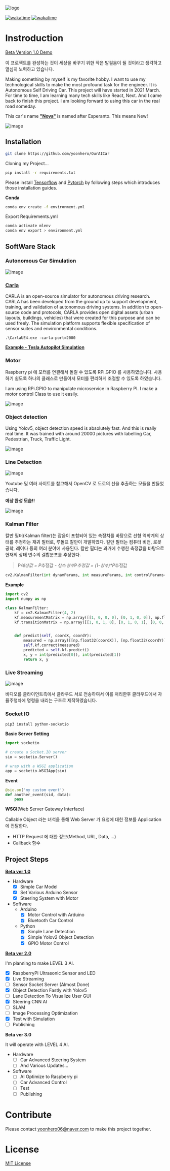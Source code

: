![logo](https://capsule-render.vercel.app/api?type=waving&color=e5383b&height=300&section=header&text=Nova&fontAlignY=40&fontSize=90&fontColor=d3d3d3&animation=fadeIn&desc=AutonomouseCar&descSize=30&descAlignY=60)

[![wakatime](https://wakatime.com/badge/user/5f9867f2-894f-4b38-acf8-ebc89cb7f4e6/project/2fbb121c-40e4-4d78-8151-7bb4af59ba32.svg)](https://wakatime.com/badge/user/5f9867f2-894f-4b38-acf8-ebc89cb7f4e6/project/2fbb121c-40e4-4d78-8151-7bb4af59ba32)
[![wakatime](https://wakatime.com/badge/user/5f9867f2-894f-4b38-acf8-ebc89cb7f4e6/project/3addceec-91df-41fd-84dd-2024c24e77ae.svg)](https://wakatime.com/badge/user/5f9867f2-894f-4b38-acf8-ebc89cb7f4e6/project/3addceec-91df-41fd-84dd-2024c24e77ae)

# Instroduction

[Beta Version 1.0 Demo](https://www.youtube.com/watch?v=kk2jRKFPXv0)

이 프로젝트를 완성하는 것이 세상을 바꾸기 위한 작은 발걸음이 될 것이라고 생각하고 열심히 노력하고 있습니다.

Making something by myself is my favorite hobby. I want to use my technological skills to make the most profound task for the engineer. It is Autonomous Self Driving Car. This project will have started in 2021 March. For time to time, I am learning many tech skills like React, Next. And I came back to finish this project. I am looking forward to using this car in the real road someday.

This car's name <strong>["Nova"](https://en.wiktionary.org/wiki/nova)</strong> is named after Esperanto. This means New!

![image](https://github.com/yoonhero/OurAICar/blob/master/docs/software_structure.jpg?raw=true)

## Installation

```bash
git clone https://github.com/yoonhero/OurAICar
```

Cloning my Project...

```bash
pip install -r requirements.txt
```

Please install [Tensorflow](https://github.com/tensorflow/tensorflow) and [Pytorch](https://github.com/pytorch/pytorch) by following steps which introduces those installation guides.

**Conda**

```bash
conda env create -f environment.yml
```

Export Requirements.yml

```bash
conda activate mlenv
conda env export > environment.yml
```

## SoftWare Stack

### Autonomous Car Simulation

![image](https://github.com/yoonhero/OurAICar/blob/master/docs/simulation_structure.jpg?raw=true)

### [Carla](https://carla.org/)

CARLA is an open-source simulator for autonomous driving research. CARLA has been developed from the ground up to support development, training, and validation of autonomous driving systems. In addition to open-source code and protocols, CARLA provides open digital assets (urban layouts, buildings, vehicles) that were created for this purpose and can be used freely. The simulation platform supports flexible specification of sensor suites and environmental conditions.

```
.\CarlaUE4.exe -carla-port=2000
```

<strong>[Example - Tesla Autopilot Simulation](https://www.youtube.com/watch?v=6hkiTejoyms)</strong>

### Motor

Raspberry pi 에 모터를 연결해서 돌릴 수 있도록 RPi.GPIO 를 사용하였습니다.
사용하기 쉽도록 하나의 클래스로 만들어서 모터를 편리하게 조절할 수 있도록 하였습니다.

I am using RPi.GPIO to manipulate microservice in Raspberry PI. I make a motor control Class to use it easily.

![image](https://blog.kakaocdn.net/dn/8P2FX/btqDx5pALBs/LgjQPsu2XO63Jr95iIRqKk/img.png)

### Object detection

Using Yolov5, object detection speed is absolutely fast. And this is really real time. It was trained with around 20000 pictures with labelling Car, Pedestrian, Truck, Traffic Light.

![image](https://github.com/yoonhero/OurAICar/blob/master/docs/objectdetect.PNG?raw=true)

### Line Detection

![image](https://github.com/yoonhero/OurAICar/blob/master/docs/line_detection.png?raw=true)

Youtube 및 여러 사이트를 참고해서 OpenCV 로 도로의 선을 추출하는 모듈을 만들었습니다.

<strong>예상 완성 모습!!</strong>

![image](https://i.ytimg.com/vi/G2VaJvNNp4k/hqdefault.jpg)

### Kalman Filter

칼만 필터(Kalman filter)는 잡음이 포함되어 있는 측정치를 바탕으로 선형 역학계의 상태를 추정하는 재귀 필터로, 루돌프 칼만이 개발하였다. 칼만 필터는 컴퓨터 비전, 로봇 공학, 레이다 등의 여러 분야에 사용된다. 칼만 필터는 과거에 수행한 측정값을 바탕으로 현재의 상태 변수의 결합분포를 추정한다.

> P*예상값 = P*추정값 - 상수*상수*P*추정값 = (1-상수)\*P*추정값

```python
cv2.KalmanFilter(int dynamParams, int measureParams, int controlParams=0, int type=CV_32F)
```

<strong>Example</strong>

```python
import cv2
import numpy as np

class KalmanFilter:
    kf = cv2.KalmanFilter(4, 2)
    kf.measurementMatrix = np.array([[1, 0, 0, 0], [0, 1, 0, 0]], np.float32)
    kf.transitionMatrix = np.array([[1, 0, 1, 0], [0, 1, 0, 1], [0, 0, 1, 0], [0, 0, 0, 1]], np.float32)


    def predict(self, coordX, coordY):
        measured = np.array([[np.float32(coordX)], [np.float32(coordY)]])
        self.kf.correct(measured)
        predicted = self.kf.predict()
        x, y = int(predicted[0]), int(predicted[1])
        return x, y
```

### Live Streaming

![image](https://github.com/yoonhero/OurAICar/blob/master/docs/liveStreaming.jpg?raw=true)

비디오를 클라이언트측에서 클라우드 서로 전송하여서 이를 처리한후 클라우드에서 자율주행차에 명령을 내리는 구조로 제작하였습니다.

### Socket IO

```
pip3 install python-socketio
```

<strong>Basic Server Setting</strong>

```python
import socketio

# create a Socket.IO server
sio = socketio.Server()

# wrap with a WSGI application
app = socketio.WSGIApp(sio)
```

<strong>Event</strong>

```python
@sio.on('my custom event')
def another_event(sid, data):
    pass
```

<strong>WSGI</strong>(Web Server Gateway Interface)

Callable Object 라는 녀석을 통해 Web Server 가 요청에 대한 정보를 Application 에 전달한다.

-   HTTP Request 에 대한 정보(Method, URL, Data, ...)
-   Callback 함수

## Project Steps

<strong>[Beta ver 1.0](https://www.youtube.com/watch?v=kk2jRKFPXv0)</strong>

-   Hardware
    -   [x] Simple Car Model
    -   [x] Set Various Arduino Sensor
    -   [x] Steering System with Motor
-   Software
    -   Arduino
        -   [x] Motor Control with Arduino
        -   [x] Bluetooth Car Control
    -   Python
        -   [x] Simple Lane Detection
        -   [x] Simple Yolov2 Object Detection
        -   [x] GPIO Motor Control

<strong>[Beta ver 2.0](https://www.youtube.com/watch?v=CvH4EfcbqXI)</strong>

I'm planning to make LEVEL 3 AI.

-   [x] RaspberryPi Ultrasonic Sensor and LED
-   [x] Live Streaming
-   [ ] Sensor Socket Server (Almost Done)
-   [x] Object Detection Fastly with Yolov5
-   [ ] Lane Detection To Visualize User GUI
-   [x] Steering CNN AI
-   [ ] SLAM
-   [ ] Image Processing Optimization
-   [x] Test with Simulation
-   [ ] Publishing

<strong>Beta ver 3.0</strong>

It will operate with LEVEL 4 AI.

-   Hardware
    -   [ ] Car Advanced Steering System
    -   [ ] And Various Updates...
-   Software
    -   [ ] AI Optimize to Raspberry pi
    -   [ ] Car Advanced Control
    -   [ ] Test
    -   [ ] Publishing

# Contribute

Please contact yoonhero06@naver.com to make this project together.

# License

[MIT License](https://github.com/yoonhero/OurAICar/blob/master/LICENSE.md)
